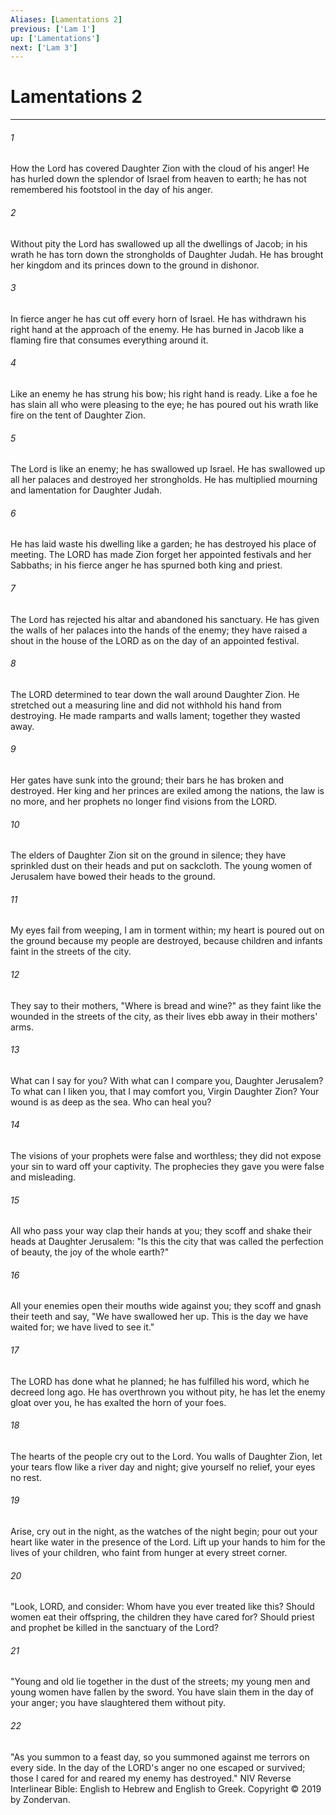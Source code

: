 ```yaml
---
Aliases: [Lamentations 2]
previous: ['Lam 1']
up: ['Lamentations']
next: ['Lam 3']
---
```

# Lamentations 2

***


###### 1 
How the Lord has covered Daughter Zion with the cloud of his anger! He has hurled down the splendor of Israel from heaven to earth; he has not remembered his footstool in the day of his anger. 

###### 2 
Without pity the Lord has swallowed up all the dwellings of Jacob; in his wrath he has torn down the strongholds of Daughter Judah. He has brought her kingdom and its princes down to the ground in dishonor. 

###### 3 
In fierce anger he has cut off every horn of Israel. He has withdrawn his right hand at the approach of the enemy. He has burned in Jacob like a flaming fire that consumes everything around it. 

###### 4 
Like an enemy he has strung his bow; his right hand is ready. Like a foe he has slain all who were pleasing to the eye; he has poured out his wrath like fire on the tent of Daughter Zion. 

###### 5 
The Lord is like an enemy; he has swallowed up Israel. He has swallowed up all her palaces and destroyed her strongholds. He has multiplied mourning and lamentation for Daughter Judah. 

###### 6 
He has laid waste his dwelling like a garden; he has destroyed his place of meeting. The LORD has made Zion forget her appointed festivals and her Sabbaths; in his fierce anger he has spurned both king and priest. 

###### 7 
The Lord has rejected his altar and abandoned his sanctuary. He has given the walls of her palaces into the hands of the enemy; they have raised a shout in the house of the LORD as on the day of an appointed festival. 

###### 8 
The LORD determined to tear down the wall around Daughter Zion. He stretched out a measuring line and did not withhold his hand from destroying. He made ramparts and walls lament; together they wasted away. 

###### 9 
Her gates have sunk into the ground; their bars he has broken and destroyed. Her king and her princes are exiled among the nations, the law is no more, and her prophets no longer find visions from the LORD. 

###### 10 
The elders of Daughter Zion sit on the ground in silence; they have sprinkled dust on their heads and put on sackcloth. The young women of Jerusalem have bowed their heads to the ground. 

###### 11 
My eyes fail from weeping, I am in torment within; my heart is poured out on the ground because my people are destroyed, because children and infants faint in the streets of the city. 

###### 12 
They say to their mothers, "Where is bread and wine?" as they faint like the wounded in the streets of the city, as their lives ebb away in their mothers' arms. 

###### 13 
What can I say for you? With what can I compare you, Daughter Jerusalem? To what can I liken you, that I may comfort you, Virgin Daughter Zion? Your wound is as deep as the sea. Who can heal you? 

###### 14 
The visions of your prophets were false and worthless; they did not expose your sin to ward off your captivity. The prophecies they gave you were false and misleading. 

###### 15 
All who pass your way clap their hands at you; they scoff and shake their heads at Daughter Jerusalem: "Is this the city that was called the perfection of beauty, the joy of the whole earth?" 

###### 16 
All your enemies open their mouths wide against you; they scoff and gnash their teeth and say, "We have swallowed her up. This is the day we have waited for; we have lived to see it." 

###### 17 
The LORD has done what he planned; he has fulfilled his word, which he decreed long ago. He has overthrown you without pity, he has let the enemy gloat over you, he has exalted the horn of your foes. 

###### 18 
The hearts of the people cry out to the Lord. You walls of Daughter Zion, let your tears flow like a river day and night; give yourself no relief, your eyes no rest. 

###### 19 
Arise, cry out in the night, as the watches of the night begin; pour out your heart like water in the presence of the Lord. Lift up your hands to him for the lives of your children, who faint from hunger at every street corner. 

###### 20 
"Look, LORD, and consider: Whom have you ever treated like this? Should women eat their offspring, the children they have cared for? Should priest and prophet be killed in the sanctuary of the Lord? 

###### 21 
"Young and old lie together in the dust of the streets; my young men and young women have fallen by the sword. You have slain them in the day of your anger; you have slaughtered them without pity. 

###### 22 
"As you summon to a feast day, so you summoned against me terrors on every side. In the day of the LORD's anger no one escaped or survived; those I cared for and reared my enemy has destroyed." NIV Reverse Interlinear Bible: English to Hebrew and English to Greek. Copyright © 2019 by Zondervan.
